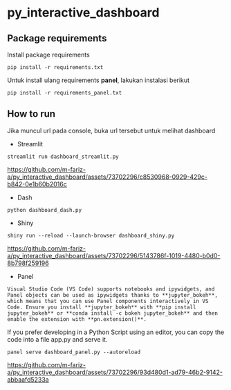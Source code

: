 # py_interactive_dashboard


## Package requirements

Install package requirements

```
pip install -r requirements.txt
```

Untuk install ulang requirements **panel**, lakukan instalasi berikut
```
pip install -r requirements_panel.txt
```


## How to run

Jika muncul url pada console, buka url tersebut untuk melihat dashboard

* Streamlit

```
streamlit run dashboard_streamlit.py
```

https://github.com/m-fariz-a/py_interactive_dashboard/assets/73702296/c8530968-0929-429c-b842-0e1b60b2016c


* Dash

```
python dashboard_dash.py
```

* Shiny

```
shiny run --reload --launch-browser dashboard_shiny.py
```

https://github.com/m-fariz-a/py_interactive_dashboard/assets/73702296/5143786f-1019-4480-b0d0-8b798f259196


* Panel

```
Visual Studio Code (VS Code) supports notebooks and ipywidgets, and Panel objects can be used as ipywidgets thanks to **jupyter_bokeh**, which means that you can use Panel components interactively in VS Code. Ensure you install **jupyter_bokeh** with **pip install jupyter_bokeh** or **conda install -c bokeh jupyter_bokeh** and then enable the extension with **pn.extension()**.
```


If you prefer developing in a Python Script using an editor, you can copy the code into a file app.py and serve it.

```
panel serve dashboard_panel.py --autoreload
```

https://github.com/m-fariz-a/py_interactive_dashboard/assets/73702296/93d480d1-ad79-46b2-9142-abbaafd5233a
